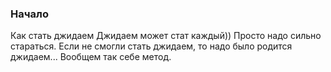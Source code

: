 ### Начало
Как стать джидаем
Джидаем может стат каждый))
Просто надо сильно стараться.
Если не смогли стать джидаем, то надо было родится джидаем...
Вообщем так себе метод.